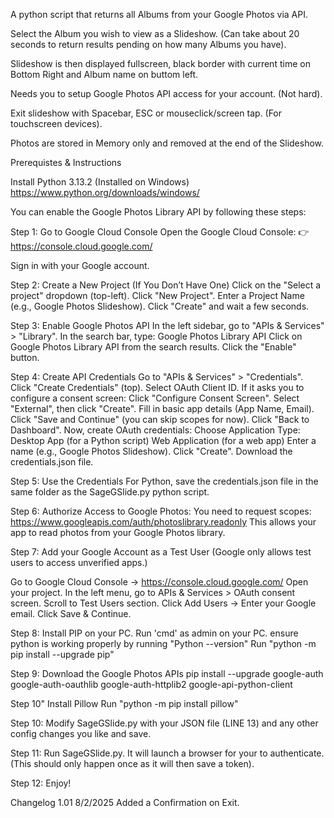 A python script that returns all Albums from your Google Photos via API. 

Select the Album you wish to view as a Slideshow. (Can take about 20 seconds to return results pending on how many Albums you have).

Slideshow is then displayed fullscreen, black border with current time on Bottom Right and Album name on buttom left.

Needs you to setup Google Photos API access for your account. (Not hard).

Exit slideshow with Spacebar, ESC or mouseclick/screen tap. (For touchscreen devices).

Photos are stored in Memory only and removed at the end of the Slideshow.


Prerequistes & Instructions

Install Python 3.13.2 (Installed on Windows)
https://www.python.org/downloads/windows/


You can enable the Google Photos Library API by following these steps:

Step 1: Go to Google Cloud Console
Open the Google Cloud Console:
👉 https://console.cloud.google.com/

Sign in with your Google account.

Step 2: Create a New Project (If You Don’t Have One)
Click on the "Select a project" dropdown (top-left).
Click "New Project".
Enter a Project Name (e.g., Google Photos Slideshow).
Click "Create" and wait a few seconds.


Step 3: Enable Google Photos API
In the left sidebar, go to "APIs & Services" > "Library".
In the search bar, type:
Google Photos Library API
Click on Google Photos Library API from the search results.
Click the "Enable" button.


Step 4: Create API Credentials
Go to "APIs & Services" > "Credentials".
Click "Create Credentials" (top).
Select OAuth Client ID.
If it asks you to configure a consent screen:
Click "Configure Consent Screen".
Select "External", then click "Create".
Fill in basic app details (App Name, Email).
Click "Save and Continue" (you can skip scopes for now).
Click "Back to Dashboard".
Now, create OAuth credentials:
Choose Application Type:
Desktop App (for a Python script)
Web Application (for a web app)
Enter a name (e.g., Google Photos Slideshow).
Click "Create".
Download the credentials.json file.


Step 5: Use the Credentials
For Python, save the credentials.json file in the same folder as the SageGSlide.py python script.


Step 6: Authorize Access to Google Photos:
You need to request scopes:
https://www.googleapis.com/auth/photoslibrary.readonly
This allows your app to read photos from your Google Photos library.

Step 7: Add your Google Account as a Test User
(Google only allows test users to access unverified apps.)

Go to Google Cloud Console → https://console.cloud.google.com/
Open your project.
In the left menu, go to APIs & Services > OAuth consent screen.
Scroll to Test Users section.
Click Add Users → Enter your Google email.
Click Save & Continue.

Step 8: Install PIP on your PC.
Run 'cmd' as admin on your PC.
ensure python is working properly by running 
"Python --version"
Run "python -m pip install --upgrade pip"

Step 9: Download the Google Photos APIs
pip install --upgrade google-auth google-auth-oauthlib google-auth-httplib2 google-api-python-client

Step 10" Install Pillow
Run "python -m pip install pillow"

Step 10: Modify SageGSlide.py with your JSON file (LINE 13) and any other config changes you like and save.

Step 11:  Run SageGSlide.py.  It will launch a browser for your to authenticate. (This should only happen once as it will then save a token).

Step 12: Enjoy!


Changelog 1.01 8/2/2025
Added a Confirmation on Exit.


